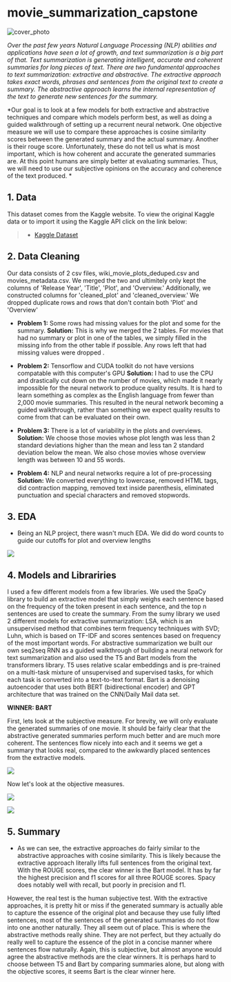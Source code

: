 # movie_summarization_capstone

![cover_photo](./files/cover_photo.jpg)

*Over the past few years Natural Language Processing (NLP) abilities and applications have seen a lot of growth, and text summarization is a big part of that. Text summarization is generating intelligent, accurate and coherent summaries for long pieces of text. There are two fundamental approaches to text summarization: extractive and abstractive. The extractive approach takes exact words, phrases and sentences from the original text to create a summary. The abstractive approach learns the internal representation of the text to generate new sentences for the summary.*

*Our goal is to look at a few models for both extractive and abstractive techniques and compare which models perform best, as well as doing a guided walkthrough of setting up a recurrent neural network. One objective measure we will use to compare these approaches is cosine similarity scores between the generated summary and the actual summary. Another is their rouge score. Unfortunately, these do not tell us what is most important, which is how coherent and accurate the generated summaries are. At this point humans are simply better at evaluating summaries. Thus, we will need to use our subjective opinions on the accuracy and coherence of the text produced. *

## 1. Data

This dataset comes from the Kaggle website. To view the original Kaggle data or to import it using the Kaggle API click on the link below:

> * [Kaggle Dataset](https://www.kaggle.com/jrobischon/wikipedia-movie-plots)


## 2. Data Cleaning 

Our data consists of 2 csv files, wiki_movie_plots_deduped.csv and movies_metadata.csv. We merged the two and ultimitely only kept the columns of 'Release Year', 'Title', 'Plot', and 'Overview.' Additionally, we constructed columns for 'cleaned_plot' and 'cleaned_overview.' We dropped duplicate rows and rows that don't contain both 'Plot' and 'Overview'

* **Problem 1:** Some rows had missing values for the plot and some for the summary. **Solution:** This is why we merged the 2 tables. For movies that had no summary or plot in one of the tables, we simply filled in the missing info from the other table if possible. Any rows left that had missing values were dropped . 

* **Problem 2:** Tensorflow and CUDA toolkit do not have versions compatable with this computer's GPU  **Solution:** I had to use the CPU and drastically cut down on the number of movies, which made it nearly impossible for the neural network to produce quality results. It is hard to learn something as complex as the English language from fewer than 2,000 movie summaries. This resulted in the neural network becoming a guided walkthrough, rather than something we expect quality results to come from that can be evaluated on their own.  

* **Problem 3:** There is a lot of variability in the plots and overviews.  **Solution:** We choose those movies whose plot length was less than 2 standard deviations higher than the mean and less tan 2 standard deviation below the mean. We also chose movies whose overview length was between 10 and 55 words. 

* **Problem 4:** NLP and neural networks require a lot of pre-processing **Solution:** We converted everything to lowercase, removed HTML tags, did contraction mapping, removed text inside parenthesis, eliminated punctuation and special characters and removed stopwords.


## 3. EDA

* Being an NLP project, there wasn't much EDA. We did do word counts to guide our cutoffs for plot and overview lengths 

![](./files/word_len_dist.png)

## 4. Models and Librariries

I used a few different models from a few libraries. We used the SpaCy library to build an extractive model that simply weighs each sentence based on the frequency of the token present in each sentence, and the top n sentences are used to create the summary. From the sumy library we used 2 different models for extractive summarization: LSA, which is an unsupervised method that combines term frequency techniques with SVD; Luhn, which is based on TF-IDF and scores sentences based on frequency of the most important words. For abstractive summarization we built our own seq2seq RNN as a guided walkthrough of building a neural network for text summarization and also used the T5 and Bart models from the transformers library. T5 uses relative scalar embeddings and is pre-trained on a multi-task mixture of unsupervised and supervised tasks, for which each task is converted into a text-to-text format. Bart is a denoising autoencoder that uses both BERT (bidirectional encoder) and GPT architecture that was trained on the CNN/Daily Mail data set.


**WINNER: BART**

First, lets look at the subjective measure. For brevity, we will only evaluate the generated summaries of one movie. It should be fairly clear that the abstractive generated summaries perform much better and are much more coherent. The sentences flow nicely into each and it seems we get a summary that looks real, compared to the awkwardly placed sentences from the extractive models.  

![](./files/subj_eval.png)

Now let's look at the objective measures. 

![](./files/cosine_sim.png)

![](./files/rouge_scores.png)

## 5. Summary

* As we can see, the extractive approaches do fairly similar to the abstractive approaches with cosine similarity. This is likely because the extractive approach literally lifts full sentences from the original text. With the ROUGE scores, the clear winner is the Bart model. It has by far the highest precision and f1 scores for all three ROUGE scores. Spacy does notably well with recall, but poorly in precision and f1.

However, the real test is the human subjective test. With the extractive approaches, it is pretty hit or miss if the generated summary is actually able to capture the essence of the original plot and because they use fully lifted sentences, most of the sentences of the generated summaries do not flow into one another naturally. They all seem out of place. This is where the abstractive methods really shine. They are not perfect, but they actually do really well to capture the essence of the plot in a concise manner where sentences flow naturally. Again, this is subjective, but almost anyone would agree the abstractive methods are the clear winners. It is perhaps hard to choose between T5 and Bart by comparing summaries alone, but along with the objective scores, it seems Bart is the clear winner here. 
